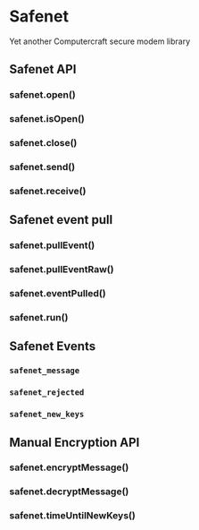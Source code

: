 # Safenet
Yet another Computercraft secure modem library

## Safenet API
### safenet.open()

### safenet.isOpen()

### safenet.close()

### safenet.send()

### safenet.receive()

## Safenet event pull
### safenet.pullEvent()

### safenet.pullEventRaw()

### safenet.eventPulled()

### safenet.run()

## Safenet Events
### `safenet_message`

### `safenet_rejected`

### `safenet_new_keys`

## Manual Encryption API
### safenet.encryptMessage()

### safenet.decryptMessage()

### safenet.timeUntilNewKeys()
